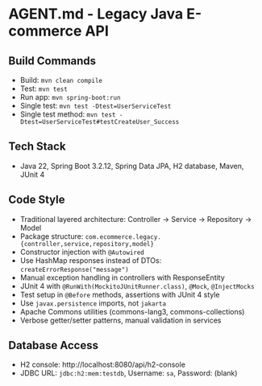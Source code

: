 # AGENT.md - Legacy Java E-commerce API

## Build Commands
- Build: `mvn clean compile`
- Test: `mvn test`
- Run app: `mvn spring-boot:run`
- Single test: `mvn test -Dtest=UserServiceTest`
- Single test method: `mvn test -Dtest=UserServiceTest#testCreateUser_Success`

## Tech Stack
- Java 22, Spring Boot 3.2.12, Spring Data JPA, H2 database, Maven, JUnit 4

## Code Style
- Traditional layered architecture: Controller → Service → Repository → Model
- Package structure: `com.ecommerce.legacy.{controller,service,repository,model}`
- Constructor injection with `@Autowired`
- Use HashMap responses instead of DTOs: `createErrorResponse("message")`
- Manual exception handling in controllers with ResponseEntity
- JUnit 4 with `@RunWith(MockitoJUnitRunner.class)`, `@Mock`, `@InjectMocks`
- Test setup in `@Before` methods, assertions with JUnit 4 style
- Use `javax.persistence` imports, not `jakarta`
- Apache Commons utilities (commons-lang3, commons-collections)
- Verbose getter/setter patterns, manual validation in services

## Database Access
- H2 console: http://localhost:8080/api/h2-console
- JDBC URL: `jdbc:h2:mem:testdb`, Username: `sa`, Password: (blank)
